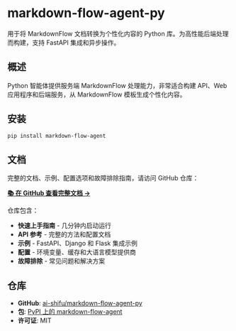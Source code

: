 # markdown-flow-agent-py

用于将 MarkdownFlow 文档转换为个性化内容的 Python 库。为高性能后端处理而构建，支持 FastAPI 集成和异步操作。

## 概述

Python 智能体提供服务端 MarkdownFlow 处理能力，非常适合构建 API、Web 应用程序和后端服务，从 MarkdownFlow 模板生成个性化内容。

## 安装

```bash
pip install markdown-flow-agent
```

## 文档

完整的文档、示例、配置选项和故障排除指南，请访问 GitHub 仓库：

**[📚 在 GitHub 查看完整文档 →](https://github.com/ai-shifu/markdown-flow-agent-py)**

仓库包含：

- **快速上手指南** - 几分钟内启动运行
- **API 参考** - 完整的方法和配置文档
- **示例** - FastAPI、Django 和 Flask 集成示例
- **配置** - 环境变量、缓存和大语言模型提供商
- **故障排除** - 常见问题和解决方案

## 仓库

- **GitHub**: [ai-shifu/markdown-flow-agent-py](https://github.com/ai-shifu/markdown-flow-agent-py)
- **包**: [PyPI 上的 markdown-flow-agent](https://pypi.org/project/markdown-flow-agent/)
- **许可证**: MIT
